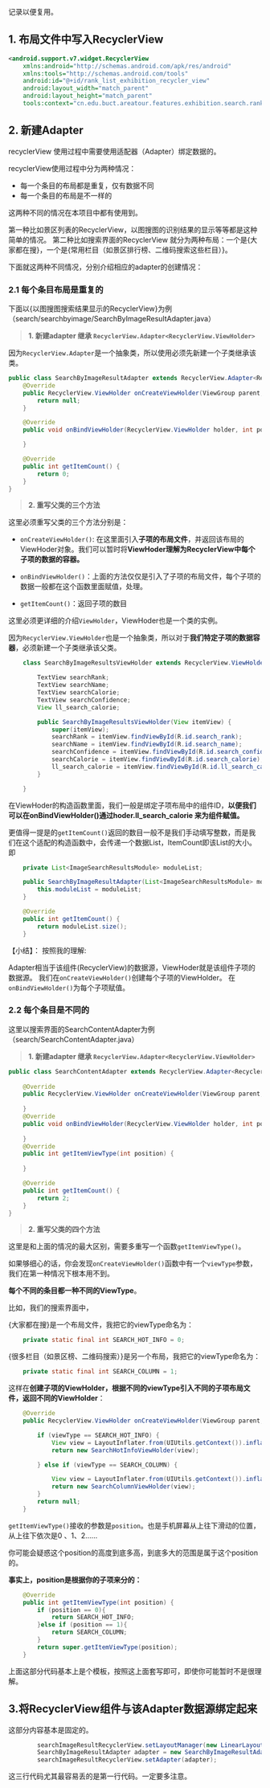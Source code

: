 记录以便复用。

## 1. 布局文件中写入RecyclerView

```xml
<android.support.v7.widget.RecyclerView
    xmlns:android="http://schemas.android.com/apk/res/android"
    xmlns:tools="http://schemas.android.com/tools"
    android:id="@+id/rank_list_exhibition_recycler_view"
    android:layout_width="match_parent"
    android:layout_height="match_parent"
    tools:context="cn.edu.buct.areatour.features.exhibition.search.rank.RankItemFragment" />

```

## 2. 新建Adapter

recyclerView 使用过程中需要使用适配器（Adapter）绑定数据的。

recyclerView使用过程中分为两种情况：
* 每一个条目的布局都是重复，仅有数据不同
* 每一个条目的布局是不一样的

这两种不同的情况在本项目中都有使用到。

第一种比如景区列表的RecyclerView，以图搜图的识别结果的显示等等都是这种简单的情况。
第二种比如搜索界面的RecyclerView 就分为两种布局：一个是{大家都在搜}，一个是{常用栏目（如景区排行榜、二维码搜索这些栏目）}。

下面就这两种不同情况，分别介绍相应的adapter的创建情况：

### 2.1 每个条目布局是重复的

下面以{以图搜图搜索结果显示的RecyclerView}为例（search/searchbyimage/SearchByImageResultAdapter.java）

> **1. 新建adapter 继承 `RecyclerView.Adapter<RecyclerView.ViewHolder>`**

因为`RecyclerView.Adapter`是一个抽象类，所以使用必须先新建一个子类继承该类。

```java
public class SearchByImageResultAdapter extends RecyclerView.Adapter<RecyclerView.ViewHolder> {
    @Override
    public RecyclerView.ViewHolder onCreateViewHolder(ViewGroup parent, int viewType) {
        return null;
    }

    @Override
    public void onBindViewHolder(RecyclerView.ViewHolder holder, int position) {

    }

    @Override
    public int getItemCount() {
        return 0;
    }
}
```

> **2. 重写父类的三个方法**

这里必须重写父类的三个方法分别是：

* `onCreateViewHolder()`: 在这里面引入**子项的布局文件**，并返回该布局的ViewHoder对象。我们可以暂时将**ViewHoder理解为RecyclerView中每个子项的数据的容器。**

* `onBindViewHolder()`：上面的方法仅仅是引入了子项的布局文件，每个子项的数据一般都在这个函数里面赋值，处理。

* `getItemCount()`：返回子项的数目

这里必须更详细的介绍`ViewHolder`，ViewHoder也是一个类的实例。

因为`RecyclerView.ViewHolder`也是一个抽象类，所以对于**我们特定子项的数据容器**，必须新建一个子类继承该父类。

```java
    class SearchByImageResultsViewHolder extends RecyclerView.ViewHolder {

        TextView searchRank;
        TextView searchName;
        TextView searchCalorie;
        TextView searchConfidence;
        View ll_search_calorie;

        public SearchByImageResultsViewHolder(View itemView) {
            super(itemView);
            searchRank = itemView.findViewById(R.id.search_rank);
            searchName = itemView.findViewById(R.id.search_name);
            searchConfidence = itemView.findViewById(R.id.search_confidence);
            searchCalorie = itemView.findViewById(R.id.search_calorie);
            ll_search_calorie = itemView.findViewById(R.id.ll_search_calorie);
        }

    }
```

在ViewHoder的构造函数里面，我们一般是绑定子项布局中的组件ID，**以便我们可以在onBindViewHolder()通过hoder.ll_search_calorie 来为组件赋值。**

更值得一提是的`getItemCount()`返回的数目一般不是我们手动填写整数，而是我们在这个适配的构造函数中，会传递一个数据List，ItemCount即该List的大小。即

```java
    private List<ImageSearchResultsModule> moduleList;

    public SearchByImageResultAdapter(List<ImageSearchResultsModule> moduleList) {
        this.moduleList = moduleList;
    }

    @Override
    public int getItemCount() {
        return moduleList.size();
    }
```

【小结】：
按照我的理解:

Adapter相当于该组件(RecyclerView)的数据源，ViewHoder就是该组件子项的数据源。
我们在`onCreateViewHolder()`创建每个子项的ViewHolder。
在`onBindViewHolder()`为每个子项赋值。

### 2.2 每个条目是不同的

这里以搜索界面的SearchContentAdapter为例（search/SearchContentAdapter.java）

> **1. 新建adapter 继承 `RecyclerView.Adapter<RecyclerView.ViewHolder>`**

```java
public class SearchContentAdapter extends RecyclerView.Adapter<RecyclerView.ViewHolder> {
  
	@Override
    public RecyclerView.ViewHolder onCreateViewHolder(ViewGroup parent, int viewType) {
    
    }
	@Override
    public void onBindViewHolder(RecyclerView.ViewHolder holder, int position) {
        
    }
    @Override
    public int getItemViewType(int position) {
		
    }

    @Override
    public int getItemCount() {
        return 2;
    }
}
```
>    **2. 重写父类的四个方法**

这里是和上面的情况的最大区别，需要多重写一个函数`getItemViewType()`。

如果够细心的话，你会发现`onCreateViewHolder()`函数中有一个`viewType`参数，我们在第一种情况下根本用不到。

**每个不同的条目都一种不同的ViewType**。

比如，我们的搜索界面中，

{大家都在搜}是一个布局文件，我把它的viewType命名为：

```java
    private static final int SEARCH_HOT_INFO = 0;
```

{很多栏目（如景区榜、二维码搜索）}是另一个布局，我把它的viewType命名为：

```java
    private static final int SEARCH_COLUMN = 1;
```

这样在**创建子项的ViewHolder，根据不同的viewType引入不同的子项布局文件，返回不同的ViewHolder**：

```java
    @Override
    public RecyclerView.ViewHolder onCreateViewHolder(ViewGroup parent, int viewType) {

        if (viewType == SEARCH_HOT_INFO) {
            View view = LayoutInflater.from(UIUtils.getContext()).inflate(R.layout.item_search_hot_info, parent, false);
            return new SearchHotInfoViewHolder(view);

        } else if (viewType == SEARCH_COLUMN) {

            View view = LayoutInflater.from(UIUtils.getContext()).inflate(R.layout.item_search_colum, parent, false);
            return new SearchColumnViewHolder(view);
        }
        return null;
    }
```



`getItemViewType()`接收的参数是`position`。也是手机屏幕从上往下滑动的位置，从上往下依次是0 、1、2……

你可能会疑惑这个position的高度到底多高，到底多大的范围是属于这个position的。

**事实上，position是根据你的子项来分的：**

```java
    @Override
    public int getItemViewType(int position) {
        if (position == 0){
            return SEARCH_HOT_INFO;
        }else if (position == 1){
            return SEARCH_COLUMN;
        }
        return super.getItemViewType(position);
    }
```

上面这部分代码基本上是个模板，按照这上面套写即可，即使你可能暂时不是很理解。



## 3.将RecyclerView组件与该Adapter数据源绑定起来 

这部分内容基本是固定的。

```java
        searchImageResultRecyclerView.setLayoutManager(new LinearLayoutManager(UIUtils.getContext()));
        SearchByImageResultAdapter adapter = new SearchByImageResultAdapter(moduleList);
        searchImageResultRecyclerView.setAdapter(adapter);
```

这三行代码尤其最容易丢的是第一行代码。一定要多注意。



